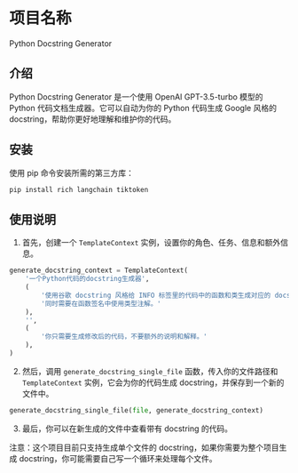 # 项目名称
Python Docstring Generator

## 介绍
Python Docstring Generator 是一个使用 OpenAI GPT-3.5-turbo 模型的 Python 代码文档生成器。它可以自动为你的 Python 代码生成 Google 风格的 docstring，帮助你更好地理解和维护你的代码。

## 安装
使用 pip 命令安装所需的第三方库：
```bash
pip install rich langchain tiktoken
```

## 使用说明
1. 首先，创建一个 `TemplateContext` 实例，设置你的角色、任务、信息和额外信息。
```python
generate_docstring_context = TemplateContext(
    '一个Python代码的docstring生成器',
    (
        '使用谷歌 docstring 风格给 INFO 标签里的代码中的函数和类生成对应的 docstring。'
        '同时需要在函数签名中使用类型注解。'
    ),
    '',
    (
        '你只需要生成修改后的代码，不要额外的说明和解释。'
    ),
)
```
2. 然后，调用 `generate_docstring_single_file` 函数，传入你的文件路径和 `TemplateContext` 实例，它会为你的代码生成 docstring，并保存到一个新的文件中。
```python
generate_docstring_single_file(file, generate_docstring_context)
```
3. 最后，你可以在新生成的文件中查看带有 docstring 的代码。

注意：这个项目目前只支持生成单个文件的 docstring，如果你需要为整个项目生成 docstring，你可能需要自己写一个循环来处理每个文件。